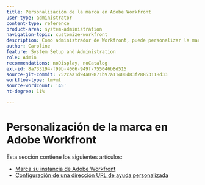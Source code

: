 ```yaml
---
title: Personalización de la marca en Adobe Workfront
user-type: administrator
content-type: reference
product-area: system-administration
navigation-topic: customize-workfront
description: Como administrador de Workfront, puede personalizar la marca en la instancia de Workfront y crear una dirección URL de ayuda personalizada.
author: Caroline
feature: System Setup and Administration
role: Admin
recommendations: noDisplay, noCatalog
exl-id: 8a733194-f99b-4066-949f-755046b8d515
source-git-commit: 752caa1d94a09871b97a11400d83f28853118d33
workflow-type: tm+mt
source-wordcount: '45'
ht-degree: 11%

---
```


# Personalización de la marca en Adobe Workfront

Esta sección contiene los siguientes artículos:

* [Marca su instancia de Adobe Workfront](../../../administration-and-setup/customize-workfront/brand-workfront/brand-your-workfront-instance.md)
* [Configuración de una dirección URL de ayuda personalizada](../../../administration-and-setup/customize-workfront/brand-workfront/configure-custom-help-url.md)
